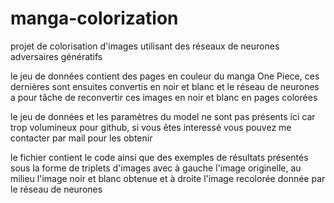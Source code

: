 # manga-colorization

projet de colorisation d'images utilisant des réseaux de neurones adversaires génératifs

le jeu de données contient des pages en couleur du manga One Piece, ces dernières sont ensuites convertis en noir et blanc et le réseau de neurones a pour tâche de reconvertir ces images en noir et blanc en pages colorées

le jeu de données et les paramètres du model ne sont pas présents ici car trop volumineux pour github, si vous êtes interessé vous pouvez me contacter par mail pour les obtenir

le fichier contient le code ainsi que des exemples de résultats présentés sous la forme de triplets d'images avec à gauche l'image originelle, au milieu l'image noir et blanc obtenue et à droite l'image recolorée donnée par le réseau de neurones
